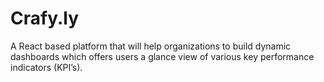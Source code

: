 # Crafy.ly


A React based platform that will help organizations to build dynamic dashboards which offers users a glance view of various key performance indicators (KPI’s).
